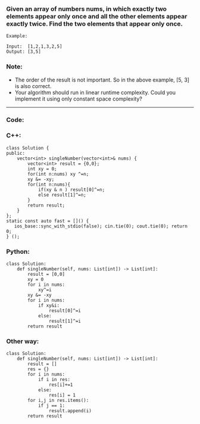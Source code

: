 ### Given an array of numbers nums, in which exactly two elements appear only once and all the other elements appear exactly twice. Find the two elements that appear only once.

```
Example:

Input:  [1,2,1,3,2,5]
Output: [3,5]
```
### Note:

- The order of the result is not important. So in the above example, [5, 3] is also correct.
- Your algorithm should run in linear runtime complexity. Could you implement it using only constant space complexity?

---

### Code:

### C++:

```
class Solution {
public:
    vector<int> singleNumber(vector<int>& nums) {
        vector<int> result = {0,0};
        int xy = 0;
        for(int n:nums) xy ^=n;
        xy &= -xy;
        for(int n:nums){
            if(xy & n ) result[0]^=n;
            else result[1]^=n;
        }
        return result;
    }
};
static const auto fast = []() {
   ios_base::sync_with_stdio(false); cin.tie(0); cout.tie(0); return 0;
} ();

```

### Python:

```
class Solution:
    def singleNumber(self, nums: List[int]) -> List[int]:
        result = [0,0]
        xy = 0
        for i in nums:
            xy^=i
        xy &= -xy
        for i in nums:
            if xy&i:
                result[0]^=i
            else:
                result[1]^=i
        return result
```

### Other way:

```
class Solution:
    def singleNumber(self, nums: List[int]) -> List[int]:
        result = []
        res = {}
        for i in nums:
            if i in res:
                res[i]+=1
            else:
                res[i] = 1
        for i,j in res.items():
            if j == 1:
                result.append(i)
        return result
```

